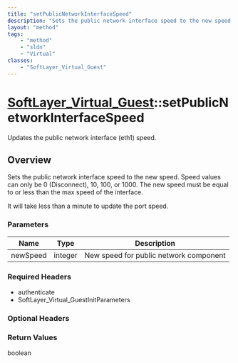 ```yaml
---
title: "setPublicNetworkInterfaceSpeed"
description: "Sets the public network interface speed to the new speed. Speed values can only be 0 (Disconnect), 10, 100, or 1000. The... "
layout: "method"
tags:
    - "method"
    - "sldn"
    - "Virtual"
classes:
    - "SoftLayer_Virtual_Guest"
---
```

# [SoftLayer_Virtual_Guest](/reference/services/SoftLayer_Virtual_Guest)::setPublicNetworkInterfaceSpeed

Updates the public network interface (eth1) speed.


## Overview 
Sets the public network interface speed to the new speed. Speed values can only be 0 (Disconnect), 10, 100, or 1000. The new speed must be equal to or less than the max speed of the interface. 

It will take less than a minute to update the port speed. 

### Parameters 
|Name | Type | Description |
| --- | --- | --- |
|newSpeed| integer| New speed for public network component|


### Required Headers
* authenticate
* SoftLayer_Virtual_GuestInitParameters

### Optional Headers

### Return Values
boolean

